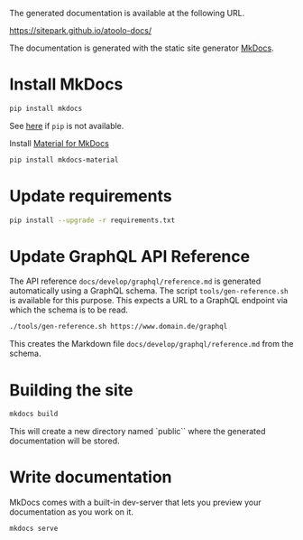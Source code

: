 The generated documentation is available at the following URL.

https://sitepark.github.io/atoolo-docs/

The documentation is generated with the static site generator [MkDocs](https://www.mkdocs.org/).

# Install MkDocs

```sh
pip install mkdocs
```

See [here](https://www.mkdocs.org/user-guide/installation/) if `pip` is not available.

Install [Material for MkDocs](https://squidfunk.github.io/mkdocs-material/)

```sh
pip install mkdocs-material
```

# Update requirements

```sh
pip install --upgrade -r requirements.txt
```

# Update GraphQL API Reference

The API reference `docs/develop/graphql/reference.md` is generated automatically using a GraphQL schema. The script `tools/gen-reference.sh` is available for this purpose. This expects a URL to a GraphQL endpoint via which the schema is to be read.

```sh
./tools/gen-reference.sh https://www.domain.de/graphql
```

This creates the Markdown file `docs/develop/graphql/reference.md` from the schema.

# Building the site

```sh
mkdocs build
```

This will create a new directory named `public`` where the generated documentation will be stored.

# Write documentation

MkDocs comes with a built-in dev-server that lets you preview your documentation as you work on it.

```sh
mkdocs serve
```
